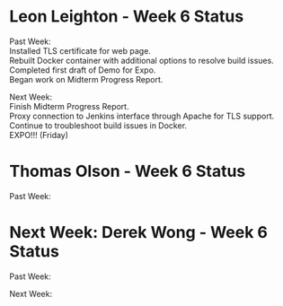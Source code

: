 Leon Leighton - Week 6 Status
=============================  

Past Week:  
Installed TLS certificate for web page.  
Rebuilt Docker container with additional options to resolve build issues.  
Completed first draft of Demo for Expo.  
Began work on Midterm Progress Report.  


Next Week:  
Finish Midterm Progress Report.  
Proxy connection to Jenkins interface through Apache for TLS support.  
Continue to troubleshoot build issues in Docker.  
EXPO!!! (Friday)  

Thomas Olson - Week 6 Status
============================
Past Week:  

Next Week:
Derek Wong - Week 6 Status
==========================
Past Week:  

Next Week:                           
